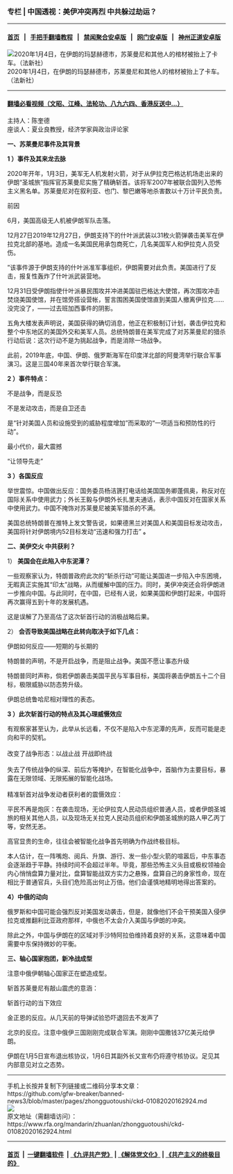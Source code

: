 ### 专栏 | 中国透视：美伊冲突再烈  中共躲过劫运？
------------------------

#### [首页](https://github.com/gfw-breaker/banned-news3/blob/master/README.md) &nbsp;&nbsp;|&nbsp;&nbsp; [手把手翻墙教程](https://github.com/gfw-breaker/guides/wiki) &nbsp;&nbsp;|&nbsp;&nbsp; [禁闻聚合安卓版](https://github.com/gfw-breaker/bn-android) &nbsp;&nbsp;|&nbsp;&nbsp; [网门安卓版](https://github.com/oGate2/oGate) &nbsp;&nbsp;|&nbsp;&nbsp; [神州正道安卓版](https://github.com/SzzdOgate/update) 



<div id="headerimg">
 <img alt="2020年1月4日，在伊朗的玛瑟赫德市，苏莱曼尼和其他人的棺材被抬上了卡车。（法新社） " src="https://www.rfa.org/mandarin/zhuanlan/zhongguotoushi/ckd-01082020162924.html/yt0108c.jpg/image" title="2020年1月4日，在伊朗的玛瑟赫德市，苏莱曼尼和其他人的棺材被抬上了卡车。（法新社） "/>
 <div id="headerimgcontents">
  <div id="headerimgcaption">
   <span>
    2020年1月4日，在伊朗的玛瑟赫德市，苏莱曼尼和其他人的棺材被抬上了卡车。（法新社）
   </span>
   <!-- zoomattribute -->
  </div>
  <!-- headerimgcaption -->
 </div>
 <!-- headerimagecontents -->
</div>

<hr/>


#### [翻墙必看视频（文昭、江峰、法轮功、八九六四、香港反送中...）](http://167.172.214.107/home.html)

<div id="storytext">
 <div>
  <div class="slot_header">
  </div>
 </div>
 <p>
  主持人：陈奎德
  <br/>
  座谈人：夏业良教授，经济学家與政治评论家
 </p>
 <p>
  <b>
   一、苏莱曼尼事件及其背景
  </b>
 </p>
 <p>
  <b>
   1
  </b>
  <b>
   ）事件及其来龙去脉
  </b>
 </p>
 <p>
  2020年开年，1月3日，美军无人机发射火箭，对于从伊拉克巴格达机场走出来的伊朗“圣城旅”指挥官苏莱曼尼实施了精确斩首。该将军2007年被联合国列入恐怖主义黑名单。苏莱曼尼对在叙利亚、也门、黎巴嫩等地杀害数以十万计平民负责。
 </p>
 <p>
  前因
 </p>
 <p>
  6月，美国高级无人机被伊朗军队击落。
 </p>
 <p>
  12月27日2019年12月27日，伊朗支持下的什叶派武装以31枚火箭弹袭击美军在伊拉克北部的基地。造成一名美国民用承包商死亡，几名美国军人和伊拉克人员受伤。
 </p>
 <p>
  ”该事件源于伊朗支持的什叶派准军事组织，伊朗需要对此负责。美国进行了反击，报复性轰炸了什叶派武装营地。
 </p>
 <p>
  12月31日受伊朗指使什叶派暴民围攻并冲进美国驻巴格达大使馆，再次围攻冲击焚烧美国使馆，并在馆旁搭设营帐，誓言围困美国使馆直到美国人撤离伊拉克……没完没了，——过去班加西事件的阴影。
 </p>
 <p>
  五角大楼发表声明说，美国获得的确切消息，他正在积极制订计划，袭击伊拉克和整个中东地区的美国外交和美军人员。总统特朗普在美军完成了对苏莱曼尼的猎杀行动后说：这次行动不是为挑起战争，而是消除一场战争。
 </p>
 <p>
  此前，2019年底，中国、伊朗、俄罗斯海军在印度洋北部的阿曼湾举行联合军事演习。这是三国40年来首次举行联合军演。
 </p>
 <p>
  <b>
   2
  </b>
  <b>
   ）事件特点：
  </b>
 </p>
 <p>
  不是战争，而是反恐
 </p>
 <p>
  不是发动攻击，而是自卫还击
 </p>
 <p>
  是“针对美国人员和设施受到的威胁程度增加”而采取的“一项适当和预防性的行动”。
 </p>
 <p>
  最小代价，最大震撼
 </p>
 <p>
  “让领导先走”
 </p>
 <p>
  <b>
   3
  </b>
  <b>
   ）各国反应
  </b>
 </p>
 <p>
  举世震惊。中国做出反应：国务委员杨洁篪打电话给美国国务卿蓬佩奥，称反对在国际关系中使用武力；外长王毅与伊朗外长扎里夫通话，表示中国反对在国家关系中使用武力。中国不掩饰对苏莱曼尼被美军猎杀的不满。
 </p>
 <p>
  美国总统特朗普在推特上发文警告说，如果德黑兰对美国人和美国目标发动攻击，美国将针对伊朗境内52目标发动“迅速和强力打击”
  <b>
   。
  </b>
 </p>
 <p>
 </p>
 <p>
  <b>
   二、美伊交火
  </b>
  <b>
  </b>
  <b>
   中共获利？
  </b>
 </p>
 <p>
  1）
  <b>
   美国会在此陷入中东泥潭？
  </b>
 </p>
 <p>
  一些观察家认为，特朗普政府此次的“斩杀行动”可能让美国进一步陷入中东困境，无暇真正实施其“印太”战略，从而缓解中国的压力。同时，美伊冲突还会将伊朗进一步推向中国。与此同时，在中国，已经有人说，如果美国和伊朗打起来，中国将再次赢得五到十年的发展机遇。
 </p>
 <p>
  这是误解了乃至高估了这次斩首行动的消极战略后果。
 </p>
 <p>
  2）
  <b>
   会否导致美国战略在此转向取决于如下几点：
  </b>
 </p>
 <p>
  伊朗如何反应——短期的与长期的
 </p>
 <p>
  特朗普的声明，不是开启战争，而是阻止战争。美国不愿让事态升级
 </p>
 <p>
  特朗普同时声称，倘若伊朗袭击美国平民与军事目标，美国将袭击伊朗五十二个目标，极限威胁以防态势升级。
 </p>
 <p>
  伊朗总统鲁哈尼相对理性的表态。
 </p>
 <p>
  <b>
   3
  </b>
  <b>
   ）此次斩首行动的特点及其心理威慑效应
  </b>
 </p>
 <p>
  有观察家甚至认为，此举从长远看，不仅不是陷入中东泥潭的先声，反而可能是走向和平的契机。
  <br/>
  <br/>
  改变了战争形态：以战止战 开战即终战
  <br/>
  <br/>
  失去了传统战争的纵深、前后方等掩护，在智能化战争中，首脑作为主要目标，暴露在无限领域、无限拓展的智能化战场。
  <br/>
  <br/>
  精准斩首对战争发动者获利者的震慑效应：
 </p>
 <p>
  平民不再是炮灰：在袭击现场，无论伊拉克人民动员组织普通人员，或者伊朗圣城旅的相关其他人员，以及现场无关拉克人民动员组织和伊朗圣城旅的路人甲乙丙丁等，安然无恙。
 </p>
 <p>
  高官显贵的生命，往往会被智能化战争首先明确为作战终极目标。
 </p>
 <p>
  本人估计，在一阵嘴炮、阅兵、升旗、游行、发一些小型火箭的喧嚣后，中东事态会逐渐趋于平静。持续时间不会超过半年。毕竟，那些恐怖主义头目或极权领袖会内心悄悄盘算力量对比，盘算智能战双方实力之悬殊，盘算自己的身家性命，现在相比于普通官兵，头目们危险高出何止万倍。他们会谨慎地精明地得出答案的。
 </p>
 <p>
  <b>
   4）中俄的动向
  </b>
 </p>
 <p>
  <b>
  </b>
 </p>
 <p>
  俄罗斯和中国可能会强烈反对美国发动袭击，但是，就像他们不会干预美国入侵伊拉克或推翻利比亚政府那样，中俄也不太会介入美国与伊朗的冲突。
 </p>
 <p>
  除此之外，中国与伊朗在的区域对手沙特阿拉伯维持着良好的关系，这意味着中国需要中东保持微妙的平衡。
 </p>
 <p>
 </p>
 <p>
  <b>
   三、轴心国家抱团，新冷战成型
  </b>
 </p>
 <p>
  注意中俄伊朝轴心国家正在塑造成型。
 </p>
 <p>
  斩首苏莱曼尼有敲山震虎的意涵：
 </p>
 <p>
  斩首行动的当下效应
 </p>
 <p>
  金正恩的反应。从几天前的导弹试验恐吓退回去不发声了
 </p>
 <p>
  北京的反应。注意中俄伊三国刚刚完成联合军演。刚刚中国撒钱37亿美元给伊朗。
 </p>
 <p>
  伊朗在1月5日宣布退出核协议，1月6日其副外长又宣布仍将遵守核协议。足见其内部意见对立之态势。
 </p>
</div>

<hr/>
手机上长按并复制下列链接或二维码分享本文章：<br/>
https://github.com/gfw-breaker/banned-news3/blob/master/pages/zhongguotoushi/ckd-01082020162924.md <br/>
<a href='https://github.com/gfw-breaker/banned-news3/blob/master/pages/zhongguotoushi/ckd-01082020162924.md'><img src='https://github.com/gfw-breaker/banned-news3/blob/master/pages/zhongguotoushi/ckd-01082020162924.md.png'/></a> <br/>
原文地址（需翻墙访问）：https://www.rfa.org/mandarin/zhuanlan/zhongguotoushi/ckd-01082020162924.html


------------------------
#### [首页](https://github.com/gfw-breaker/banned-news3/blob/master/README.md) &nbsp;|&nbsp; [一键翻墙软件](https://github.com/gfw-breaker/nogfw/blob/master/README.md) &nbsp;| [《九评共产党》](https://github.com/gfw-breaker/9ping.md/blob/master/README.md#九评之一评共产党是什么) | [《解体党文化》](https://github.com/gfw-breaker/jtdwh.md/blob/master/README.md) | [《共产主义的终极目的》](https://github.com/gfw-breaker/gczydzjmd.md/blob/master/README.md)


<img src='http://gfw-breaker.win/banned-news3/pages/zhongguotoushi/ckd-01082020162924.md' width='0px' height='0px'/>